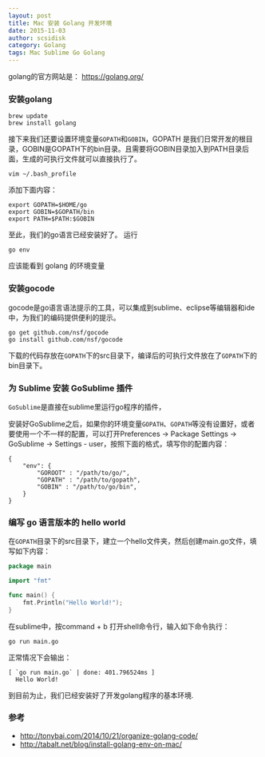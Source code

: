 ```yaml
---
layout: post
title: Mac 安装 Golang 开发环境
date: 2015-11-03
author: scsidisk
category: Golang
tags: Mac Sublime Go Golang
---
```


golang的官方网站是： https://golang.org/

### 安装golang

    brew update
    brew install golang

接下来我们还要设置环境变量`GOPATH`和`GOBIN`，GOPATH
是我们日常开发的根目录，GOBIN是GOPATH下的bin目录。且需要将GOBIN目录加入到PATH目录后面，生成的可执行文件就可以直接执行了。

    vim ~/.bash_profile

添加下面内容：

    export GOPATH=$HOME/go
    export GOBIN=$GOPATH/bin
    export PATH=$PATH:$GOBIN

至此，我们的go语言已经安装好了。 运行

    go env

应该能看到 golang 的环境变量

### 安装gocode

gocode是go语言语法提示的工具，可以集成到sublime、eclipse等编辑器和ide中，为我们的编码提供便利的提示。

    go get github.com/nsf/gocode
    go install github.com/nsf/gocode

下载的代码存放在`GOPATH`下的src目录下，编译后的可执行文件放在了`GOPATH`下的bin目录下。

###  为 Sublime 安装 GoSublime 插件

`GoSublime`是直接在sublime里运行go程序的插件，

安装好GoSublime之后，如果你的环境变量`GOPATH`、`GOPATH`等没有设置好，或者要使用一个不一样的配置，可以打开Preferences -\> Package Settings -\> GoSublime -\> Settings - user，按照下面的格式，填写你的配置内容：

    {
        "env": {
            "GOROOT" : "/path/to/go/",
            "GOPATH" : "/path/to/gopath",
            "GOBIN" : "/path/to/go/bin",
        }
    }

<!-- ### 为 Sublime 安装 GoGDB 插件

从菜单中打开 Perferences->Package Settings->GoGDB->Settings-User ，

会打开GoGDB的settings文件，找到"workingdir"和"commandline"所在位置，

指定好开放项目的路径及执行文件名称，如下：

    {
        "go_cmd": "/usr/local/bin/go",
    }

### 安装 gdb

无 -->

### 编写 go 语言版本的 hello world

在`GOPATH`目录下的src目录下，建立一个hello文件夹，然后创建main.go文件，填写如下内容：

```go
package main

import "fmt"

func main() {
    fmt.Println("Hello World!");
}
```

在sublime中，按command + b 打开shell命令行，输入如下命令执行：

    go run main.go

正常情况下会输出：

    [ `go run main.go` | done: 401.796524ms ]
      Hello World!

到目前为止，我们已经安装好了开发golang程序的基本环境.

### 参考

- http://tonybai.com/2014/10/21/organize-golang-code/
- http://tabalt.net/blog/install-golang-env-on-mac/
